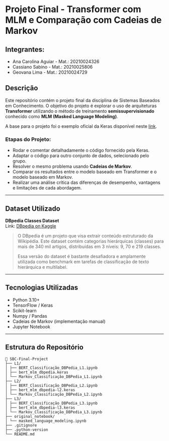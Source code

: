 # Projeto Final - Transformer com MLM e Comparação com Cadeias de Markov

## Integrantes:
- Ana Carolina Aguiar - Mat.: 20210024326
- Cassiano Sabino - Mat.: 20210025806
- Geovana Lima - Mat.: 20210024729

## Descrição

Este repositório contém o projeto final da disciplina de Sistemas Baseados em Conhecimento. O objetivo do projeto é explorar o uso de arquiteturas **Transformer** utilizando o método de treinamento **semissupervisionado** conhecido como **MLM (Masked Language Modeling)**.  

A base para o projeto foi o exemplo oficial da Keras disponível neste [link](https://keras.io/examples/nlp/masked_language_modeling/#create-bert-model-pretraining-modelfor-masked-language-modeling).

### Etapas do Projeto:

- Rodar e comentar detalhadamente o código fornecido pela Keras.
- Adaptar o código para outro conjunto de dados, selecionado pelo grupo.
- Resolver o mesmo problema usando **Cadeias de Markov**.
- Comparar os resultados entre o modelo baseado em Transformer e o modelo baseado em Markov.
- Realizar uma análise crítica das diferenças de desempenho, vantagens e limitações de cada abordagem.

---

## Dataset Utilizado

**DBpedia Classes Dataset**  
Link: [DBpedia on Kaggle](https://www.kaggle.com/datasets/danofer/dbpedia-classes/data)

> O DBpedia é um projeto que visa extrair conteúdo estruturado da Wikipédia. Este dataset contém categorias hierárquicas (classes) para mais de 340 mil artigos, distribuídas em 3 níveis: 9, 70 e 219 classes.  
>  
> Essa versão do dataset é bastante desafiadora e amplamente utilizada como benchmark em tarefas de classificação de texto hierárquica e multilabel.

---

## Tecnologias Utilizadas

- Python 3.10+
- TensorFlow / Keras
- Scikit-learn
- Numpy / Pandas
- Cadeias de Markov (implementação manual)
- Jupyter Notebook

---

## Estrutura do Repositório
```
📁 SBC-Final-Project
├── L1/ 
│ ├── BERT_Classificação_DBPedia_L1.ipynb 
│ ├── bert_mlm_dbpedia.keras 
│ └── Markov_Classificação_DBPedia_L1.ipynb 
├── L2/ 
│ ├── BERT_Classificação_DBPedia_L2.ipynb 
│ ├── bert_mlm_dbpedia-l2.keras 
│ └── Markov_Classificação_DBPedia_L2.ipynb 
├── L3/ 
│ ├── BERT_Classificação_DBPedia_L3.ipynb 
│ ├── bert_mlm_dbpedia-l3.keras 
│ └── Markov_Classificação_DBPedia_L3.ipynb 
├── original_notebook/ 
│ └── masked_language_modeling.ipynb 
├── .gitignore 
├── .python-version 
└── README.md
```

